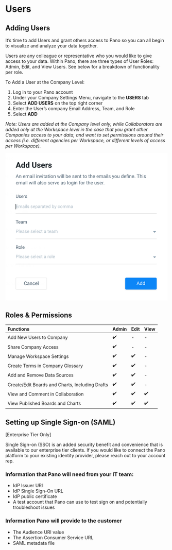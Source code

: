 # Users

## **Adding Users**

It’s time to add Users and grant others access to Pano so you can all begin to visualize and analyze your data together.

Users are any colleague or representative who you would like to give access to your data. Within Pano, there are three types of User Roles: Admin, Edit, and View Users. See below for a breakdown of functionality per role.

To Add a User at the Company Level:

1. Log in to your Pano account
2. Under your Company Settings Menu, navigate to the **USERS** tab
3. Select **ADD USERS** on the top right corner
4. Enter the User’s company Email Address, Team, and Role
5. Select **ADD**

_Note: Users are added at the Company level only, while Collaborators are added only at the Workspace level in the case that you grant other Companies access to your data, and want to set permissions around their access \(i.e. different agencies per Workspace, or different levels of access per Workspace\)._

![](../../.gitbook/assets/screen-shot-2020-09-18-at-2.05.47-pm.png)

## Roles & Permissions

| **Functions** | Admin | Edit | View |
| :--- | :--- | :--- | :--- |
| Add New Users to Company | ✔️ | - | - |
| Share Company Access | ✔️ | - | - |
| Manage Workspace Settings | ✔️ | ✔️ | - |
| Create Terms in Company Glossary | ✔️ | ✔️ | - |
| Add and Remove Data Sources | ✔️ | ✔️ | - |
| Create/Edit Boards and Charts, Including Drafts | ✔️ | ✔️ | - |
| View and Comment in Collaboration | ✔️ | ✔️ | ✔️ |
| View Published Boards and Charts | ✔️ | ✔️ | ✔️ |

## Setting up Single Sign-on \(SAML\)

\[Enterprise Tier Only\]

Single Sign-on \(SSO\) is an added security benefit and convenience that is available to our enterprise tier clients. If you would like to connect the Pano platform to your existing identity provider, please reach out to your account rep.

### **Information that Pano will need from your IT team**:

* IdP Issuer URI
* IdP Single Sign-On URL
* IdP public certificate
* A test account that Pano can use to test sign on and potentially troubleshoot issues

### **Information Pano will provide to the customer**

* The Audience URI value
* The Assertion Consumer Service URL
* SAML metadata file

